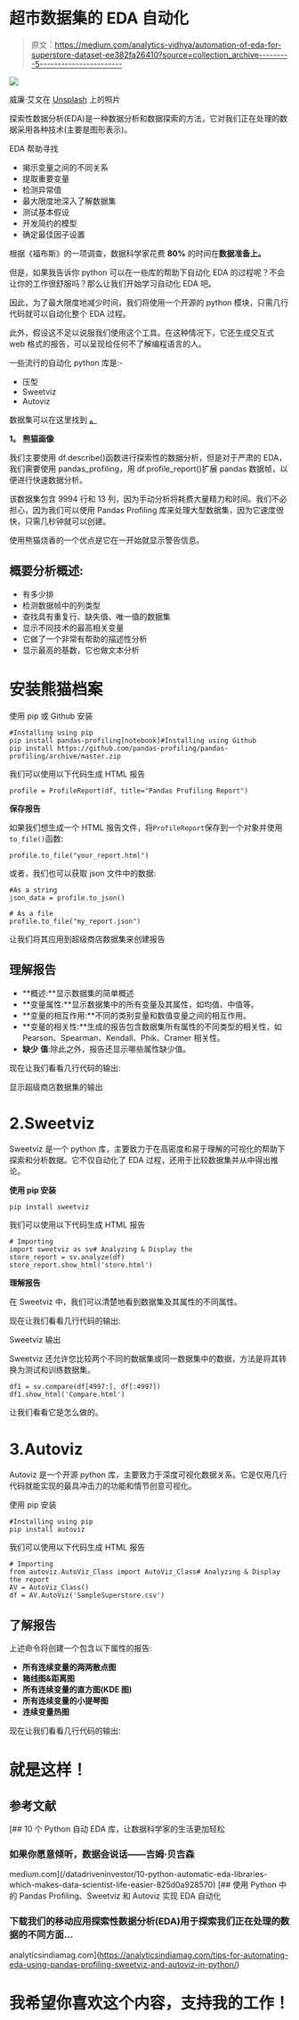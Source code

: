 # 超市数据集的 EDA 自动化

> 原文：<https://medium.com/analytics-vidhya/automation-of-eda-for-superstore-dataset-ee382fa26410?source=collection_archive---------5----------------------->

![](img/403a5014c8b88864cc63957be71ef87f.png)

威廉·艾文在 [Unsplash](https://unsplash.com?utm_source=medium&utm_medium=referral) 上的照片

探索性数据分析(EDA)是一种数据分析和数据探索的方法，它对我们正在处理的数据采用各种技术(主要是图形表示)。

EDA 帮助寻找

*   揭示变量之间的不同关系
*   提取重要变量
*   检测异常值
*   最大限度地深入了解数据集
*   测试基本假设
*   开发简约的模型
*   确定最佳因子设置

根据《福布斯》的一项调查，数据科学家花费 **80%** 的时间在**数据准备上。**

但是，如果我告诉你 python 可以在一些库的帮助下自动化 EDA 的过程呢？不会让你的工作很舒服吗？那么让我们开始学习自动化 EDA 吧。

因此，为了最大限度地减少时间，我们将使用一个开源的 python 模块，只需几行代码就可以自动化整个 EDA 过程。

此外，假设这不足以说服我们使用这个工具。在这种情况下，它还生成交互式 web 格式的报告，可以呈现给任何不了解编程语言的人。

一些流行的自动化 python 库是:-

*   压型
*   Sweetviz
*   Autoviz

数据集可以在这里找到 [**。**](https://github.com/kashish-Rastogi-2000/Medium-Automation-of-EDA-for-superstore-dataset)

**1。** **熊猫画像**

我们主要使用 df.describe()函数进行探索性的数据分析，但是对于严肃的 EDA，我们需要使用 pandas_profiling，用 df.profile_report()扩展 pandas 数据帧，以便进行快速数据分析。

该数据集包含 9994 行和 13 列，因为手动分析将耗费大量精力和时间。我们不必担心，因为我们可以使用 Pandas Profiling 库来处理大型数据集，因为它速度很快，只需几秒钟就可以创建。

使用熊猫烧香的一个优点是它在一开始就显示警告信息。

## 概要分析概述:

*   有多少排
*   检测数据帧中的列类型
*   查找具有重复行、缺失值、唯一值的数据集
*   显示不同技术的最高相关变量
*   它做了一个非常有帮助的描述性分析
*   显示最高的基数，它也做文本分析

# **安装熊猫档案**

使用 pip 或 Github 安装

```
#Installing using pip
pip install pandas-profiling[notebook]#Installing using Github
pip install https://github.com/pandas-profiling/pandas-profiling/archive/master.zip
```

我们可以使用以下代码生成 HTML 报告

```
profile = ProfileReport(df, title="Pandas Profiling Report")
```

**保存报告**

如果我们想生成一个 HTML 报告文件，将`ProfileReport`保存到一个对象并使用`to_file()`函数:

```
profile.to_file("your_report.html")
```

或者，我们也可以获取 json 文件中的数据:

```
#As a string
json_data = profile.to_json()

# As a file
profile.to_file("my_report.json")
```

让我们将其应用到超级商店数据集来创建报告

## 理解报告

*   **概述:**显示数据集的简单概述
*   **变量属性:**显示数据集中的所有变量及其属性，如均值、中值等。
*   **变量的相互作用:**不同的类别变量和数值变量之间的相互作用。
*   **变量的相关性:**生成的报告包含数据集所有属性的不同类型的相关性，如 Pearson、Spearman、Kendall、Phik、Cramer 相关性。
*   **缺少** **值**:除此之外，报告还显示哪些属性缺少值。

现在让我们看看几行代码的输出:

显示超级商店数据集的输出

# 2.Sweetviz

Sweetviz 是一个 python 库，主要致力于在高密度和易于理解的可视化的帮助下探索和分析数据。它不仅自动化了 EDA 过程，还用于比较数据集并从中得出推论。

**使用 pip 安装**

```
pip install sweetviz
```

我们可以使用以下代码生成 HTML 报告

```
# Importing 
import sweetviz as sv# Analyzing & Display the
store_report = sv.analyze(df)
store_report.show_html('store.html')
```

**理解报告**

在 Sweetviz 中，我们可以清楚地看到数据集及其属性的不同属性。

现在让我们看看几行代码的输出:

Sweetviz 输出

Sweetviz 还允许您比较两个不同的数据集或同一数据集中的数据，方法是将其转换为测试和训练数据集。

```
df1 = sv.compare(df[4997:], df[:4997])
df1.show_html('Compare.html')
```

让我们看看它是怎么做的。

# 3.Autoviz

Autoviz 是一个开源 python 库，主要致力于深度可视化数据关系。它是仅用几行代码就能实现的最具冲击力的功能和情节创意可视化。

使用 pip 安装

```
#Installing using pip
pip install autoviz
```

我们可以使用以下代码生成 HTML 报告

```
# Importing 
from autoviz.AutoViz_Class import AutoViz_Class# Analyzing & Display the report
AV = AutoViz_Class()
df = AV.AutoViz('SampleSuperstore.csv')
```

## **了解报告**

上述命令将创建一个包含以下属性的报告:

*   **所有连续变量的两两散点图**
*   **箱线图&距离图**
*   **所有连续变量的直方图(KDE 图)**
*   **所有连续变量的小提琴图**
*   **连续变量热图**

现在让我们看看几行代码的输出:

# 就是这样！

## **参考文献**

[](/datadriveninvestor/10-python-automatic-eda-libraries-which-makes-data-scientist-life-easier-825d0a928570) [## 10 个 Python 自动 EDA 库，让数据科学家的生活更加轻松

### 如果你愿意倾听，数据会说话——吉姆·贝吉森

medium.com](/datadriveninvestor/10-python-automatic-eda-libraries-which-makes-data-scientist-life-easier-825d0a928570) [](https://analyticsindiamag.com/tips-for-automating-eda-using-pandas-profiling-sweetviz-and-autoviz-in-python/) [## 使用 Python 中的 Pandas Profiling、Sweetviz 和 Autoviz 实现 EDA 自动化

### 下载我们的移动应用探索性数据分析(EDA)用于探索我们正在处理的数据的不同方面…

analyticsindiamag.com](https://analyticsindiamag.com/tips-for-automating-eda-using-pandas-profiling-sweetviz-and-autoviz-in-python/) 

# 我希望你喜欢这个内容，支持我的工作！